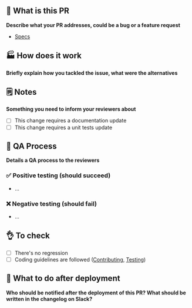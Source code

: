 ## 📝 What is this PR

**Describe what your PR addresses, could be a bug or a feature request**

-   [Specs](https://phantombuster.atlassian.net/browse/[TICKET-ID])

## 🏭 How does it work

**Briefly explain how you tackled the issue, what were the alternatives**

## 🗒 Notes

**Something you need to inform your reviewers about**

-   [ ] This change requires a documentation update
-   [ ] This change requires a unit tests update

## 🧪 QA Process

**Details a QA process to the reviewers**

### ✅ Positive testing (should succeed)

-   ...

### ❌ Negative testing (should fail)

-   ...

## 👌 To check

-   [ ] There's no regression
-   [ ] Coding guidelines are followed ([Contributing](https://github.com/phantombuster/engineering-docs/blob/master/contributing.md), [Testing](https://github.com/phantombuster/engineering-docs/blob/master/testing.md))

## 🚀 What to do after deployment

**Who should be notified after the deployment of this PR? What should be written in the changelog on Slack?**
